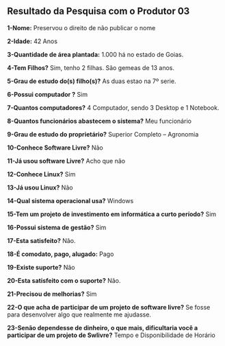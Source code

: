 ## Resultado da Pesquisa com o Produtor 03 ##

**1-Nome:**
Preservou o direito de não publicar o nome

**2-Idade:**
42 Anos

**3-Quantidade de área plantada:**
1.000 há no estado de Goias.

**4-Tem Filhos?**
Sim, tenho 2 filhas. São gemeas de 13 anos.

**5-Grau de estudo do(s) filho(s)?**
As duas estao na 7º serie.

**6-Possui computador ?**
Sim

**7-Quantos computadores?**
4 Computador, sendo 3 Desktop e 1 Notebook.

**8-Quantos funcionários abastecem o sistema?**
Meu funcionário

**9-Grau de estudo do proprietário?**
Superior Completo – Agronomia

**10-Conhece Software Livre?**
Não

**11-Já usou software Livre?**
Acho que não

**12-Conhece Linux?**
Sim

**13-Já usou Linux?**
Não

**14-Qual sistema operacional usa?**
Windows

**15-Tem um projeto de investimento em informática a curto período?**
Sim

**16-Possui sistema de gestão?**
Sim

**17-Esta satisfeito?**
Não.

**18-É comodato, pago, alugado:**
Pago

**19-Existe suporte?**
Não

**20-Esta satisfeito com o suporte?**
Não.

**21-Precisou de melhorias?**
Sim

**22-O que acha de participar de um projeto de software livre?**
Se fosse para desenvolver algo que realmente me ajudasse.

**23-Senão dependesse de dinheiro, o que mais, dificultaria você a participar de um projeto de Swlivre?**
Tempo e Disponibilidade de Horário